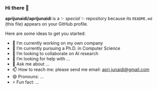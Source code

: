### Hi there 👋


**aprijunaidi/aprijunaidi** is a ✨ _special_ ✨ repository because its `README.md` (this file) appears on your GitHub profile.

Here are some ideas to get you started:

- 🔭 I’m currently working on my own company
- 🌱 I’m currently pursuing a Ph.D. in Computer Science
- 👯 I’m looking to collaborate on AI research
- 🤔 I’m looking for help with ...
- 💬 Ask me about ...
- 📫 How to reach me: please send me email: apri.junaidi@gmail.com
- 😄 Pronouns: ...
- ⚡ Fun fact: ...

